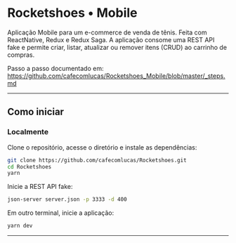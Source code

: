# Rocketshoes • Mobile

Aplicação Mobile para um e-commerce de venda de tênis. Feita com ReactNative, Redux e Redux Saga. A aplicação consome uma REST API fake e permite criar, listar, atualizar ou remover itens (CRUD) ao carrinho de compras.

Passo a passo documentado em: https://github.com/cafecomlucas/Rocketshoes_Mobile/blob/master/_steps.md

---

## Como iniciar

### Localmente

Clone o repositório, acesse o diretório e instale as dependências:

```bash
git clone https://github.com/cafecomlucas/Rocketshoes.git
cd Rocketshoes
yarn
```

Inicie a REST API fake:

```bash
json-server server.json -p 3333 -d 400
```

Em outro terminal, inicie a aplicação:

```bash
yarn dev
```

---
